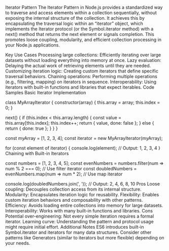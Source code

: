 Iterator Pattern
The Iterator Pattern in Node.js provides a standardized way to traverse and access elements within a collection sequentially, without exposing the internal structure of the collection. It achieves this by encapsulating the traversal logic within an “iterator” object, which implements the Iterator protocol (or the Symbol.iterator method) with a next() method that returns the next element or signals completion. This promotes loose coupling, modularity, and efficient collection processing in your Node.js applications.

Key Use Cases
Processing large collections: Efficiently iterating over large datasets without loading everything into memory at once.
Lazy evaluation: Delaying the actual work of retrieving elements until they are needed.
Customizing iteration logic: Creating custom iterators that define specific traversal behaviors.
Chaining operations: Performing multiple operations (e.g., filtering, mapping) on iterators in sequence.
Interoperability: Using iterators with built-in functions and libraries that expect iterables.
Code Samples
Basic Iterator Implementation

class MyArrayIterator {
  constructor(array) {
    this.array = array;
    this.index = 0;
  }

  next() {
    if (this.index < this.array.length) {
      const value = this.array[this.index];
      this.index++;
      return { value, done: false };
    } else {
      return { done: true };
    }
  }
}

const myArray = [1, 2, 3, 4];
const iterator = new MyArrayIterator(myArray);

for (const element of iterator) {
  console.log(element); // Output: 1, 2, 3, 4
}
Chaining with Built-in Iterators

const numbers = [1, 2, 3, 4, 5];
const evenNumbers = numbers.filter(num => num % 2 === 0); // Use filter iterator
const doubledNumbers = evenNumbers.map(num => num * 2); // Use map iterator

console.log(doubledNumbers.join(', ')); // Output: 2, 4, 6, 8, 10
Pros
Loose coupling: Decouples collection access from its internal structure.
Modularity: Encapsulates iteration logic for reusability.
Flexibility: Enables custom iteration behaviors and composability with other patterns.
Efficiency: Avoids loading entire collections into memory for large datasets.
Interoperability: Works with many built-in functions and libraries.
Cons
Potential over-engineering: Not every simple iteration requires a formal iterator.
Learning curve: Understanding the pattern and protocol usage might require initial effort.
Additional Notes
ES6 introduces built-in Symbol.iterator and iterators for many data structures.
Consider other patterns like Generators (similar to iterators but more flexible) depending on your needs.